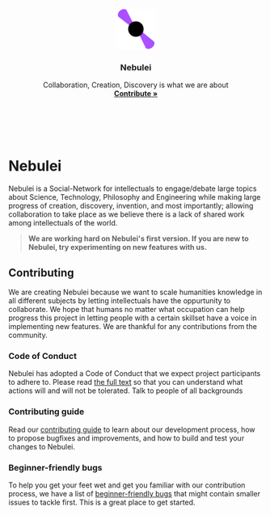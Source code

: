 <!-- PROJECT LOGO -->
<br />
<div align="center">
  <a href="https://github.com/Nebuleia/nebulei">
    <img src="assets/nebulei-logo.png" alt="Logo" width="80" height="80">
  </a>

  <h3 align="center">Nebulei</h3>

  <p align="center">
    Collaboration, Creation, Discovery is what we are about
    <br />
    <a href="https://github.com/Nebuleia/nebulei/fork"><strong>Contribute »</strong></a>

</div>

<br />
<br />

<p align="center">
  <a href="#"><img src="https://img.shields.io/github/issues/nebuleia/nebulei" alt="" /></a>
  <a href="#"><img src="https://img.shields.io/github/forks/nebuleia/nebulei" alt="" /></a>
  <a href="#"><img src="https://img.shields.io/github/stars/nebuleia/nebulei" alt="" /></a>
  <a href="#"><img src="https://img.shields.io/github/contributors/nebuleia/nebulei" alt="" /></a>
</p>

# Nebulei

Nebulei is a  Social-Network for intellectuals to engage/debate large topics about Science,
Technology, Philosophy and Engineering while making large progress of creation, 
discovery, invention, and most importantly; allowing collaboration to take place 
as we believe there is a lack of shared work among intellectuals of the world.

> **We are working hard on Nebulei's first version. If you are new to Nebulei, try experimenting on new features with us.**

## Contributing

We are creating Nebulei because we want to scale humanities knowledge in all different subjects by letting intellectuals have the oppurtunity to collaborate. We hope that humans no matter what occupation can help progress this project in letting people with a certain skillset have a voice in implementing new features. We are thankful for any contributions from the community. 

### Code of Conduct

Nebulei has adopted a Code of Conduct that we expect project participants to adhere to. Please read [the full text](https://github.com/nebuleia/nebulei/blob/main/CODE_OF_CONDUCT.md) so that you can understand what actions will and will not be tolerated. Talk to people of all backgrounds 

### Contributing guide

Read our [contributing guide](https://github.com/PipInstallAI/nebulei/blob/main/CONTRIBUTING.md) to learn about our development process, how to propose bugfixes and improvements, and how to build and test your changes to Nebulei.

### Beginner-friendly bugs

To help you get your feet wet and get you familiar with our contribution process, we have a list of [beginner-friendly bugs](https://github.com/nebuleia/nebulei/labels/good%20first%20issue) that might contain smaller issues to tackle first. This is a great place to get started.
